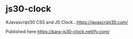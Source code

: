 # js30-clock
#Javascript30 CSS and JS Clock...https://javascript30.com/

Published here https://kara-js30-clock.netlify.com/
